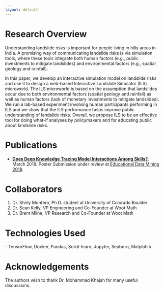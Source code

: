 ```yaml
---
layout: default
---
```


# Research Overview

Understanding landslide risks is important for people living in hilly areas in India. A promising way of communicating landslide risks is via simulation tools, where these tools integrate both human factors (e.g., public investments to mitigate landslides) and environmental factors (e.g., spatial geology and rainfall). 

In this paper, we develop an interactive simulation model on landslide risks and use it to design a web-based Interactive Landslide Simulator (ILS) microworld. The ILS microworld is based on the assumption that landslides occur due to both environmental factors (spatial geology and rainfall) as well as human factors (lack of monetary investments to mitigate landslides). We run a lab-based experiment involving human participants performing in ILS and we show that the ILS performance helps improve public understanding of landslide risks. Overall, we propose ILS to be an effective tool for doing what-if analyses by policymakers and for educating public about landslide risks.

# Publications
- **[Does Deep Knowledge Tracing Model Interactions Among Skills?](https://github.com/aroraakshit/deep_knowledge_tracing/raw/master/deep-knowledge-tracing.pdf)**. March 2018. Poster Submission under review at [Educational Data Mining 2018](http://educationaldatamining.org/EDM2018/).

# Collaborators
1. Dr. Shirly Montero, Ph.D. student at University of Colorado Boulder [<i class="fab fa-linkedin-in"></i>](https://www.linkedin.com/in/shirly-berends-montero-8aba639/)
2. Dr. Sean Kelly, VP Engineering and Co-Founder at Woot Math [<i class="fab fa-linkedin-in"></i>](https://www.linkedin.com/in/sean-kelly-2406baa/)
3. Dr. Brent Milne, VP Research and Co-Founder at Woot Math [<i class="fab fa-linkedin-in"></i>](https://www.linkedin.com/in/rbmilne/)

# Technologies Used
<i class="fab fa-python"></i> - TensorFlow, Docker, Pandas, Scikit-learn, Jupyter, Seaborn, Matplotlib

# Acknowledgements
The authors wish to thank Dr. Mohammad Khajah [<i class="fab fa-github-alt"></i>](https://github.com/mmkhajah) for many useful discussions.